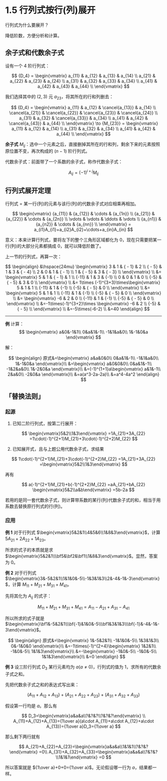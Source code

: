 # 1.5 行列式按行(列)展开

行列式为什么要展开？

降低阶数，方便分析和计算。

## 余子式和代数余子式

设有一个 4 阶行列式：

$$
{D_4} = \begin{vmatrix}
   a_{11} & a_{12} & a_{13} & a_{14}  \\ 
   a_{21} & a_{22} & a_{23} & a_{24}  \\ 
   a_{31} & a_{32} & a_{33} & a_{34}  \\ 
   a_{41} & a_{42} & a_{43} & a_{44}  \\ 
 \end{vmatrix}
$$

我们选择其中的 $(2,3)$ 元 $a_{23}$，将其所在的行和列删去：

$$
{D_4} = \begin{vmatrix}
   a_{11} & a_{12} & \cancel{a_{13}} & a_{14}  \\ 
   \cancel{a_{21}} & \cancel{a_{22}} & \cancel{a_{23}} & \cancel{a_{24}}  \\ 
   a_{31} & a_{32} & \cancel{a_{33}} & a_{34}  \\ 
   a_{41} & a_{42} & \cancel{a_{43}} & a_{44}  \\ 
 \end{vmatrix} \to {M_{23}} = \begin{vmatrix}
   a_{11} & a_{12} & a_{14}  \\ 
   a_{31} & a_{32} & a_{34}  \\ 
   a_{41} & a_{42} & a_{44}  \\ 
 \end{vmatrix}
$$

**余子式** $M_{ij}$：选中一个元素之后，直接删掉其所在的行和列，剩余下来的元素按照原位置不变，再次构成的 $(n-1)$ 阶行列式。

代数余子式：前面带了一个系数的余子式，称作代数余子式：

$$
A_{ij}=(-1)^{i+j}M_{ij}
$$

## 行列式展开定理

行列式 = 某一行(列)的元素与该行(列)的代数余子式对应相乘再相加。

$$
\begin{vmatrix}
   {a_{11}} & {a_{12}} &  \cdots  & {a_{1n}}  \\ 
   {a_{21}} & {a_{22}} &  \cdots  & {a_{2n}}  \\ 
    \vdots  &  \vdots  &  \ddots  &  \vdots   \\ 
   {a_{n1}} & {a_{n2}} &  \cdots  & {a_{nn}}  \\ 
\end{vmatrix}
 = a_{i1}A_{i1}+a_{i2}A_{i2}+\cdots+a_{in}A_{in}
$$

意义：本来计算行列式，要将左下的整个三角形区域都化为 $0$，现在只需要把某一行(列)的大部分元素都搞成 $0$，就可以降低阶数了。

上一节的行列式，再算一次：

$$
\begin{align}
&\hspace{24mu} \begin{vmatrix}
   3 & 1 & { - 1} & 2  \\ 
   { - 5} & 1 & 3 & { - 4}  \\ 
   2 & 0 & 1 & { - 1}  \\ 
   1 & { - 5} & 3 & { - 3}  \\ 
 \end{vmatrix} \\
 &= \begin{vmatrix}
   5 & 1 & { - 1} & 1  \\ 
   {-11} & 1 & 3 & {-1}  \\ 
   0 & 0 & 1 & 0  \\ 
   {-5} & { - 5} & 3 & 0  \\ 
 \end{vmatrix} \\
 &= 1\times (-1)^{3+3}\times\begin{vmatrix}
   5 & 1 & 1  \\ 
   {-11} & 1 & {-1}  \\ 
   {-5} & { - 5} & 0  \\ 
 \end{vmatrix} \\
 &= \begin{vmatrix}
   5 & 1 & 1  \\ 
   {-11} & 1 & {-1}  \\ 
   {-5} & { - 5} & 0  \\ 
 \end{vmatrix} \\
 &= \begin{vmatrix}
   -6 & 2 & 0  \\ 
   {-11} & 1 & {-1}  \\ 
   {-5} & { - 5} & 0  \\ 
 \end{vmatrix} \\
 &=-1\times(-1)^{3+2}\times \begin{vmatrix}
   -6 & 2  \\ 
   {-5} & { - 5}  \\ 
 \end{vmatrix} \\
 &=-5\times(-6-2) \\
 &=40
\end{align}
$$

---

**例** 计算：
$$
\begin{vmatrix}
a&0&-1&1\\
0&a&1&-1\\
-1&1&a&0\\
1&-1&0&a
\end{vmatrix}
$$

解：

$$
\begin{align}
原式&=\begin{vmatrix}
  a&a&0&0\\
  0&a&1&-1\\
  -1&1&a&0\\
  1&-1&0&a
\end{vmatrix}\\
&=\begin{vmatrix}
  a&0&0&0\\
  0&a&1&-1\\
  -1&2&a&0\\
  1&-2&0&a
\end{vmatrix}\\
&=(-1)^{1+1}a\begin{vmatrix}
  a&1&-1\\
  2&a&0\\
  -2&0&a
\end{vmatrix}\\
&=a(a^3-2a-2a)\\
&=a^4-4a^2
\end{align}
$$

## 「替换法则」

### 起源

1. 已知二阶行列式，按第二行展开：

$$
\begin{vmatrix}5&2\\1&3\end{vmatrix}
=1A_{21}+3A_{22}
=1\cdot(-1)^{2+1}M_{21}+3\cdot(-1)^{2+2}M_{22}
$$

2. 已知展开式，且与上题公用代数余子式，求结果

$$
1\cdot(-1)^{2+1}M_{21}+3\cdot(-1)^{2+2}M_{22}
=1A_{21}+3A_{22}
=\begin{vmatrix}5&2\\1&3\end{vmatrix}
$$

再有

$$
a(-1)^{2+1}M_{21}+b(-1)^{2+2}M_{22}
=aA_{21}+bA_{22}
\begin{vmatrix}5&2\\a&b\end{vmatrix}
=5b-2a
$$

若用的是同一套代数余子式，则计算带系数的某行(列)代数余子式的和，相当于用系数去替换原行列式的行(列)。

### 应用

**例 1** 对于行列式 $\begin{vmatrix}5&2&1\\4&5&6\\1&8&3\end{vmatrix}$，计算 $5A_{21}+2A_{22}+1A_{23}$。

所求的式子的本质就是求 $\begin{vmatrix}5&2&1\\\bf5&\bf2&\bf1\\1&8&3\end{vmatrix}$。显然，答案为 $0$。

**例 2** 对于行列式 $\begin{vmatrix}3&-5&2&1\\1&1&0&-5\\-1&3&1&3\\2&-4&-1&-3\end{vmatrix}$，计算 $M_{11}+M_{21}+M_{31}+M_{41}$。

先将其化为 $A_{ij}$ 的式子： 

$$
M_{11}+M_{21}+M_{31}+M_{41}=A_{11}-A_{21}+A_{31}-A_{41}
$$

所以所求的式子就是 $\begin{vmatrix}\bf1&-5&2&1\\\bf{-1}&1&0&-5\\\bf1&3&1&3\\\bf{-1}&-4&-1&-3\end{vmatrix}$。

$$
\begin{align}
原式&=\begin{vmatrix}
  1&-5&2&1\\
  -1&1&0&-5\\
  1&3&1&3\\
  0&-1&0&0
\end{vmatrix}\\
&=-1\times(-1)^{2+4}\begin{vmatrix}
  1&2&1\\
  -1&0&-5\\
  1&1&3\end{vmatrix}\\
&=-\begin{vmatrix}
  -1&0&-5\\
  -1&0&-5\\
  1&1&3\end{vmatrix}\\
&=0
\end{align}
$$

**例 3** 设三阶行列式 $D_3$ 某行元素均为 $a(a\ne0)$，行列式的值为 $1$，求所有的代数余子式之和。

先把代数余子式之和的表达式写出来：

$$
(A_{11}+A_{12}+A_{13})+(A_{21}+A_{22}+A_{23})+(A_{31}+A_{32}+A_{33})
$$

假设第一行均是 $a$。那么有

$$
D_3=\begin{vmatrix}a&a&a\\?&?&?\\?&?&?\end{vmatrix} \\
A_{11}+A_{12}+A_{13}={1\over a}(a\cdot A_{11}+a\cdot A_{12}+a\cdot A_{13})={1\over a}D_3={1\over a}
$$

那么剩下两行就有

$$
A_{21}+A_{22}+A_{23}=\begin{vmatrix}a&a&a\\1&1&1\\?&?&?\end{vmatrix} =0\\
A_{31}+A_{32}+A_{33}=\begin{vmatrix}a&a&a\\?&?&?\\1&1&1\end{vmatrix} =0
$$

所以答案就是 ${1\over a}+0+0={1\over a}$。无论假设哪一行为 $a$，结果都一样。
